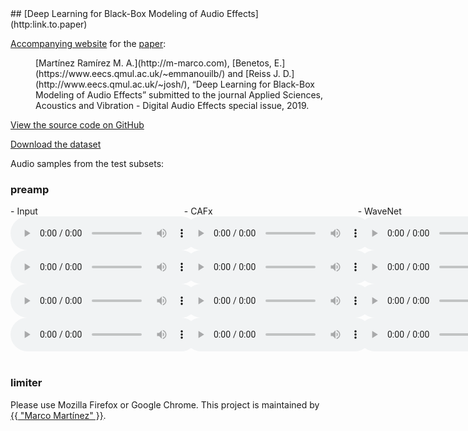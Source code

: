 <div width:200%">
## [Deep Learning for Black-Box Modeling of Audio Effects](http:link.to.paper)
</div>

[Accompanying  website](https://mchijmma.github.io/DL-AFx/) for the [paper](http:link.to.paper):

<p style="margin-left: 40px">[Martínez Ramírez M. A.](http://m-marco.com), [Benetos, E.](https://www.eecs.qmul.ac.uk/~emmanouilb/) and [Reiss J. D.](http://www.eecs.qmul.ac.uk/~josh/), “Deep Learning for Black-Box Modeling of Audio Effects” submitted to the journal Applied Sciences, Acoustics and Vibration - Digital Audio Effects special issue, 2019.</p>

[View the source code on GitHub](https://github.com/mchijmma/DL-AFx/tree/master/src)

[Download the dataset](https://link.to.dataset)

Audio samples from the test subsets:

### preamp
<div id="contentBox" style="margin:0px auto; width:350%">
<div id="column1" style="float:left; margin:0; width:15.75%;">
- Input <br />
<audio controls="controls">
    <source src="audio/Preamp/Preamp_32_AET_CRNN_23_input.mp3" type="audio/mp3" />
</audio>
<audio controls="controls">
    <source src="audio/Preamp/Preamp_24_AET_CRNN_23_input.mp3" type="audio/mp3" />
</audio>
<audio controls="controls">
    <source src="audio/Preamp/Preamp_44_AET_CRNN_23_input.mp3" type="audio/mp3" />
</audio>
<audio controls="controls">
    <source src="audio/Preamp/Preamp_57_AET_CRNN_23_input.mp3" type="audio/mp3" />
</audio>
</div>

<div id="column2" style="float:left; margin:0;width:15.75%;">
- CAFx <br />
<audio controls="controls">
    <source src="audio/Preamp/Preamp_32_AET_DNN_Local_Dense_SAAF3_output.mp3" type="audio/mp3" />
</audio>
<audio controls="controls">
    <source src="audio/Preamp/Preamp_24_AET_DNN_Local_Dense_SAAF3_output.mp3" type="audio/mp3" />
</audio>
<audio controls="controls">
    <source src="audio/Preamp/Preamp_44_AET_DNN_Local_Dense_SAAF3_output.mp3" type="audio/mp3" />
</audio>
<audio controls="controls">
    <source src="audio/Preamp/Preamp_57_AET_DNN_Local_Dense_SAAF3_output.mp3" type="audio/mp3" />
</audio>
</div>

<div id="column3" style="float:left; margin:0;width:15.75%">
- WaveNet <br />
<audio controls="controls">
    <source src="audio/Preamp/Preamp_32_Wavenet2_output.mp3" type="audio/mp3" />
</audio>
<audio controls="controls">
    <source src="audio/Preamp/Preamp_24_Wavenet2_output.mp3" type="audio/mp3" />
</audio>
<audio controls="controls">
    <source src="audio/Preamp/Preamp_44_Wavenet2_output.mp3" type="audio/mp3" />
</audio>
<audio controls="controls">
    <source src="audio/Preamp/Preamp_57_Wavenet2_output.mp3" type="audio/mp3" />
</audio>
</div>

<div id="column4" style="float:left; margin:0;width:15.75%">
- CRAFx <br />
<audio controls="controls">
    <source src="audio/Preamp/Preamp_32_AET_CRNN_23_output.mp3" type="audio/mp3" />
</audio>
<audio controls="controls">
    <source src="audio/Preamp/Preamp_24_AET_CRNN_23_output.mp3" type="audio/mp3" />
</audio>
<audio controls="controls">
    <source src="audio/Preamp/Preamp_44_AET_CRNN_23_output.mp3" type="audio/mp3" />
</audio>
<audio controls="controls">
    <source src="audio/Preamp/Preamp_57_AET_CRNN_23_output.mp3" type="audio/mp3" />
</audio>
</div>

<div id="column5" style="float:left; margin:0;width:15.75%;">
- CWAFx <br />
<audio controls="controls">
    <source src="audio/Preamp/Preamp_32_AET_Wavenet_1_output.mp3" type="audio/mp3" />
</audio>
<audio controls="controls">
    <source src="audio/Preamp/Preamp_24_AET_Wavenet_1_output.mp3" type="audio/mp3" />
</audio>
<audio controls="controls">
    <source src="audio/Preamp/Preamp_44_AET_Wavenet_1_output.mp3" type="audio/mp3" />
</audio>
<audio controls="controls">
    <source src="audio/Preamp/Preamp_57_AET_Wavenet_1_output.mp3" type="audio/mp3" />
</audio>
</div>

<div id="column6" style="float:left; margin:0;width:15.75%;">
- Reference <br />
<audio controls="controls">
    <source src="audio/Preamp/Preamp_32_AET_CRNN_23_target.mp3" type="audio/mp3" />
</audio>
<audio controls="controls">
    <source src="audio/Preamp/Preamp_24_AET_CRNN_23_target.mp3" type="audio/mp3" />
</audio>
<audio controls="controls">
    <source src="audio/Preamp/Preamp_44_AET_CRNN_23_target.mp3" type="audio/mp3" />
</audio>
<audio controls="controls">
    <source src="audio/Preamp/Preamp_57_AET_CRNN_23_target.mp3" type="audio/mp3" />
</audio>
</div>

</div>

&nbsp;
### limiter




<p>Please use Mozilla Firefox or Google Chrome.
This project is maintained by <a href="https://m-marco.com">{{ "Marco Martínez" }}</a>.</p>

<!--
&nbsp;
### Citation
>@aticle{martinez2019deep,<br />
>   title={Deep Learning for Black-Box Modeling of Audio Effects},<br />
>   author={Mart\'{i}nez Ram\'{i}rez, Marco A and Benetos, Emmanouil and Reiss, Joshua D},<br />
>   booktitle={Applied Sciences}<br />
>}<br /> -->
